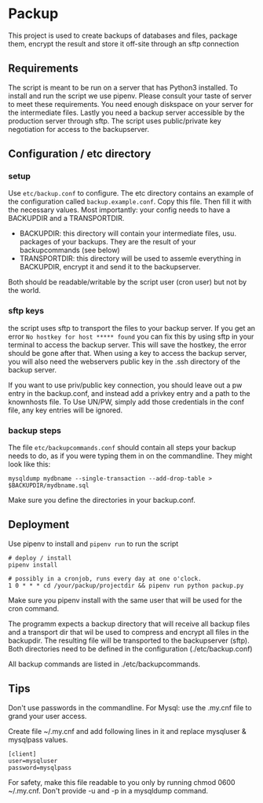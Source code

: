 # Packup
This project is used to create backups of databases and files, package them, encrypt the result and store it off-site through an sftp connection

## Requirements
The script is meant to be run on a server that has Python3 installed. To install and run the script we use pipenv. Please consult your taste of server to meet these requirements. You need enough diskspace on your server for the intermediate files. Lastly you need a backup server accessible by the production server through sftp. The script uses public/private key negotiation for access to the backupserver.


## Configuration / etc directory
### setup
Use `etc/backup.conf` to configure. The etc directory contains an example of the configuration called `backup.example.conf`. Copy this file. Then fill it with the necessary values.
Most importantly: your config needs to have a BACKUPDIR and a TRANSPORTDIR. 
- BACKUPDIR: this directory will contain your intermediate files, usu. packages of your backups. They are the result of your backupcommands (see below)
- TRANSPORTDIR: this directory will be used to assemle everything in BACKUPDIR, encrypt it and send it to the backupserver.

Both should be readable/writable by the script user (cron user) but not by the world.

### sftp keys
the script uses sftp to transport the files to your backup server. If you get an error `No hostkey for host ***** found` you can fix this by using sftp in your terminal to access the backup server. This will save the hostkey, the error should be gone after that. 
When using a key to access the backup server, you will also need the webservers public key in the .ssh directory of the backup server. 

If you want to use priv/public key connection, you should leave out a pw entry in the backup.conf, and instead add a privkey entry and a path to the knownhosts file. 
To Use UN/PW, simply add those credentials in the conf file, any key entries will be ignored. 

### backup steps
The file `etc/backupcommands.conf` should contain all steps your backup needs to do, as if you were typing them in on the commandline. They might look like this: 
```commandline
mysqldump mydbname --single-transaction --add-drop-table > $BACKUPDIR/mydbname.sql
```
Make sure you define the directories in your backup.conf.
    
## Deployment
Use pipenv to install and `pipenv run` to run the script
```
# deploy / install
pipenv install

# possibly in a cronjob, runs every day at one o'clock.
1 0 * * * cd /your/packup/projectdir && pipenv run python packup.py
```
Make sure you pipenv install with the same user that will be used for the cron command.

The programm expects a backup directory that will receive all backup files and a transport dir that wil be used to compress and encrypt all files in the backupdir. The resulting file will be transported to the backupserver (sftp). Both directories need to be defined in the configuration (./etc/backup.conf)

All backup commands are listed in ./etc/backupcommands. 

## Tips
Don't use passwords in the commandline. For Mysql: use the .my.cnf file to grand your user access.

Create file ~/.my.cnf and add following lines in it and replace mysqluser & mysqlpass values.
```
[client]
user=mysqluser
password=mysqlpass
```
For safety, make this file readable to you only by running chmod 0600 ~/.my.cnf. Don't provide -u and -p in a mysqldump command.   
